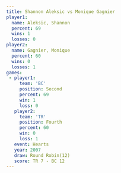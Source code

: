 ```yaml
---
title: Shannon Aleksic vs Monique Gagnier
player1:                
  name: Aleksic, Shannon
  percent: 69           
  wins: 1               
  losses: 0             
player2:                
  name: Gagnier, Monique
  percent: 60           
  wins: 0               
  losses: 1             
games:
 - player1:          
     team: 'BC'      
     position: Second
     percent: 69     
     win: 1          
     loss: 0         
   player2:          
     team: 'TR'      
     position: Fourth
     percent: 60     
     win: 0          
     loss: 1         
   event: Hearts        
   year: 2007           
   draw: Round Robin(12)
   score: TR 7 - BC 12  
---
```

